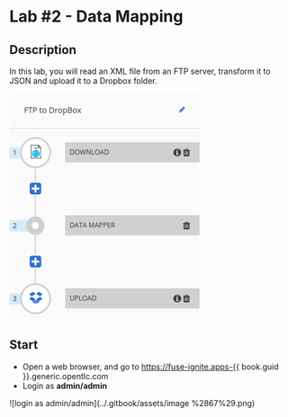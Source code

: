 # Lab \#2 - Data Mapping

## Description

In this lab, you will read an XML file from an FTP server, transform it to JSON and upload it to a Dropbox folder.

![](/.gitbook/assets/lab2.png)

## Start

* Open a web browser, and go to [https://fuse-ignite.apps-{{](https://fuse-ignite.apps-{{) book.guid }}.generic.opentlc.com
* Login as **admin/admin**

![login as admin/admin](../.gitbook/assets/image %2867%29.png)

## 



